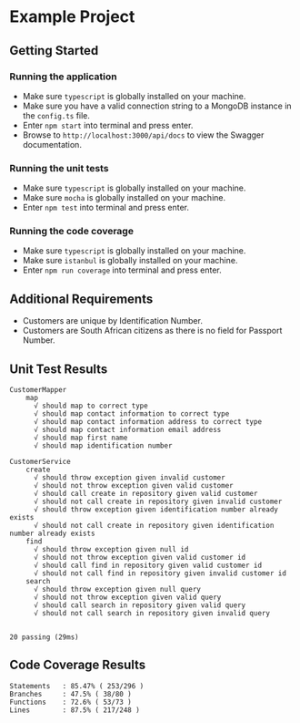 # Example Project

## Getting Started

### Running the application

* Make sure `typescript` is globally installed on your machine.
* Make sure you have a valid connection string to a MongoDB instance in the `config.ts` file.
* Enter `npm start` into terminal and press enter.
* Browse to `http://localhost:3000/api/docs` to view the Swagger documentation.

### Running the unit tests

* Make sure `typescript` is globally installed on your machine.
* Make sure `mocha` is globally installed on your machine.
* Enter `npm test` into terminal and press enter.

### Running the code coverage

* Make sure `typescript` is globally installed on your machine.
* Make sure `istanbul` is globally installed on your machine.
* Enter `npm run coverage` into terminal and press enter.

##  Additional Requirements

* Customers are unique by Identification Number.
* Customers are South African citizens as there is no field for Passport Number.

## Unit Test Results

```
CustomerMapper
    map
      √ should map to correct type
      √ should map contact information to correct type
      √ should map contact information address to correct type
      √ should map contact information email address
      √ should map first name
      √ should map identification number

CustomerService
    create
      √ should throw exception given invalid customer
      √ should not throw exception given valid customer
      √ should call create in repository given valid customer
      √ should not call create in repository given invalid customer
      √ should throw exception given identification number already exists
      √ should not call create in repository given identification number already exists
    find
      √ should throw exception given null id
      √ should not throw exception given valid customer id
      √ should call find in repository given valid customer id
      √ should not call find in repository given invalid customer id
    search
      √ should throw exception given null query
      √ should not throw exception given valid query
      √ should call search in repository given valid query
      √ should not call search in repository given invalid query


20 passing (29ms)
```

## Code Coverage Results

```
Statements   : 85.47% ( 253/296 )
Branches     : 47.5% ( 38/80 )
Functions    : 72.6% ( 53/73 )
Lines        : 87.5% ( 217/248 )
```